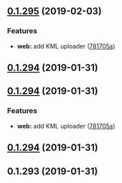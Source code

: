 ## [0.1.295](https://github.com/doomsower/whitewater/compare/@whitewater-guide/web@0.1.295...@whitewater-guide/web@0.1.295) (2019-02-03)

### Features

- **web:** add KML uploader ([781705a](https://github.com/doomsower/whitewater/commit/781705a))

## [0.1.294](https://github.com/doomsower/whitewater/compare/@whitewater-guide/web@0.1.294...@whitewater-guide/web@0.1.294) (2019-01-31)

## [0.1.294](https://github.com/doomsower/whitewater/compare/@whitewater-guide/web@0.1.294...@whitewater-guide/web@0.1.294) (2019-01-31)

### Features

- **web:** add KML uploader ([781705a](https://github.com/doomsower/whitewater/commit/781705a))

## [0.1.294](https://github.com/doomsower/whitewater/compare/@whitewater-guide/web@0.1.294...@whitewater-guide/web@0.1.294) (2019-01-31)

## 0.1.293 (2019-01-31)
